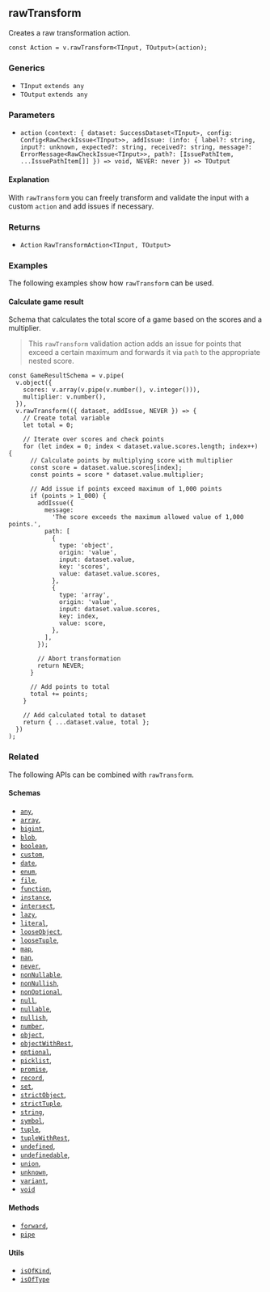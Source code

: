 rawTransform
------------

Creates a raw transformation action.

    const Action = v.rawTransform<TInput, TOutput>(action);
    

### Generics

*   `TInput` `extends any`
*   `TOutput` `extends any`

### Parameters

*   `action` `(context: { dataset: SuccessDataset<TInput>, config: Config<RawCheckIssue<TInput>>, addIssue: (info: { label?: string, input?: unknown, expected?: string, received?: string, message?: ErrorMessage<RawCheckIssue<TInput>>, path?: [IssuePathItem, ...IssuePathItem[]] }) => void, NEVER: never }) => TOutput`

#### Explanation

With `rawTransform` you can freely transform and validate the input with a custom `action` and add issues if necessary.

### Returns

*   `Action` `RawTransformAction<TInput, TOutput>`

### Examples

The following examples show how `rawTransform` can be used.

#### Calculate game result

Schema that calculates the total score of a game based on the scores and a multiplier.

> This `rawTransform` validation action adds an issue for points that exceed a certain maximum and forwards it via `path` to the appropriate nested score.

    const GameResultSchema = v.pipe(
      v.object({
        scores: v.array(v.pipe(v.number(), v.integer())),
        multiplier: v.number(),
      }),
      v.rawTransform(({ dataset, addIssue, NEVER }) => {
        // Create total variable
        let total = 0;
    
        // Iterate over scores and check points
        for (let index = 0; index < dataset.value.scores.length; index++) {
          // Calculate points by multiplying score with multiplier
          const score = dataset.value.scores[index];
          const points = score * dataset.value.multiplier;
    
          // Add issue if points exceed maximum of 1,000 points
          if (points > 1_000) {
            addIssue({
              message:
                'The score exceeds the maximum allowed value of 1,000 points.',
              path: [
                {
                  type: 'object',
                  origin: 'value',
                  input: dataset.value,
                  key: 'scores',
                  value: dataset.value.scores,
                },
                {
                  type: 'array',
                  origin: 'value',
                  input: dataset.value.scores,
                  key: index,
                  value: score,
                },
              ],
            });
    
            // Abort transformation
            return NEVER;
          }
    
          // Add points to total
          total += points;
        }
    
        // Add calculated total to dataset
        return { ...dataset.value, total };
      })
    );
    

### Related

The following APIs can be combined with `rawTransform`.

#### Schemas

*   [`any`](any.md),
*   [`array`](array.md),
*   [`bigint`](bigint.md),
*   [`blob`](blob.md),
*   [`boolean`](boolean.md),
*   [`custom`](custom.md),
*   [`date`](date.md),
*   [`enum`](enum.md),
*   [`file`](file.md),
*   [`function`](function.md),
*   [`instance`](instance.md),
*   [`intersect`](intersect.md),
*   [`lazy`](lazy.md),
*   [`literal`](literal.md),
*   [`looseObject`](looseObject.md),
*   [`looseTuple`](looseTuple.md),
*   [`map`](map.md),
*   [`nan`](nan.md),
*   [`never`](never.md),
*   [`nonNullable`](nonNullable.md),
*   [`nonNullish`](nonNullish.md),
*   [`nonOptional`](nonOptional.md),
*   [`null`](null.md),
*   [`nullable`](nullable.md),
*   [`nullish`](nullish.md),
*   [`number`](number.md),
*   [`object`](object.md),
*   [`objectWithRest`](objectWithRest.md),
*   [`optional`](optional.md),
*   [`picklist`](picklist.md),
*   [`promise`](promise.md),
*   [`record`](record.md),
*   [`set`](set.md),
*   [`strictObject`](strictObject.md),
*   [`strictTuple`](strictTuple.md),
*   [`string`](string.md),
*   [`symbol`](symbol.md),
*   [`tuple`](tuple.md),
*   [`tupleWithRest`](tupleWithRest.md),
*   [`undefined`](undefined.md),
*   [`undefinedable`](undefinedable.md),
*   [`union`](union.md),
*   [`unknown`](unknown.md),
*   [`variant`](variant.md),
*   [`void`](void.md)

#### Methods

*   [`forward`](forward.md),
*   [`pipe`](pipe.md)

#### Utils

*   [`isOfKind`](isOfKind.md),
*   [`isOfType`](isOfType.md)